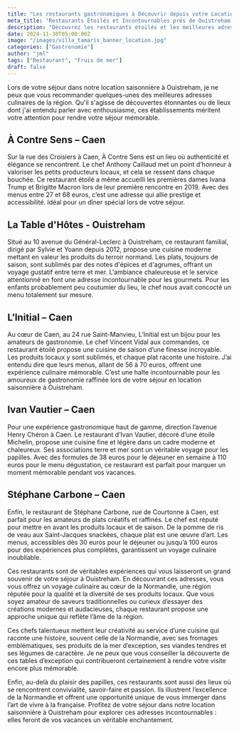 ```yaml
---
title: "Les restaurants gastronomiques à Découvrir depuis votre Location de Vacances à Ouistreham"
meta_title: "Restaurants Étoilés et Incontournables près de Ouistreham | Votre Guide Gourmand"
description: "Découvrez les restaurants étoilés et les meilleures adresses gastronomiques près de Ouistreham. Un guide complet pour sublimer votre séjour de location de vacances en Normandie."
date: 2024-11-30T05:00:00Z
image: "/images/villa_tamaris_banner_location.jpg"
categories: ["Gastronomie"]
author: "jml"
tags: ["Restaurant", "Fruis de mer"]
draft: false
---
```



Lors de votre séjour dans notre location saisonnière à Ouistreham, je ne peux que vous recommander quelques-unes des meilleures adresses culinaires de la région. Qu'il s'agisse de découvertes étonnantes ou de lieux dont j'ai entendu parler avec enthousiasme, ces établissements méritent votre attention pour rendre votre séjour mémorable.

<h2>À Contre Sens – Caen</h2>
Sur la rue des Croisiers à Caen, À Contre Sens est un lieu où authenticité et élégance se rencontrent. Le chef Anthony Caillaud met un point d’honneur à valoriser les petits producteurs locaux, et cela se ressent dans chaque bouchée. Ce restaurant étoilé a même accueilli les premières dames Ivana Trump et Brigitte Macron lors de leur première rencontre en 2019. Avec des menus entre 27 et 68 euros, c’est une adresse qui allie prestige et accessibilité. Idéal pour un dîner spécial lors de votre séjour.

<h2>La Table d'Hôtes - Ouistreham</h2>
Situé au 10 avenue du Général-Leclerc à Ouistreham, ce restaurant familial, dirigé par Sylvie et Yoann depuis 2012, propose une cuisine moderne mettant en valeur les produits du terroir normand. Les plats, toujours de saison, sont sublimés par des notes d'épices et d'agrumes, offrant un voyage gustatif entre terre et mer. L'ambiance chaleureuse et le service attentionné en font une adresse incontournable pour les gourmets. Pour les enfants probablement peu coutumier du lieu, le chef nous avait concocté un menu totalement sur mesure.  

<h2>L’Initial – Caen</h2>
Au cœur de Caen, au 24 rue Saint-Manvieu, L’Initial est un bijou pour les amateurs de gastronomie. Le chef Vincent Vidal aux commandes, ce restaurant étoilé propose une cuisine de saison d’une finesse incroyable. Les produits locaux y sont sublimés, et chaque plat raconte une histoire. J’ai entendu dire que leurs menus, allant de 56 à 70 euros, offrent une expérience culinaire mémorable. C’est une halte incontournable pour les amoureux de gastronomie raffinée lors de votre séjour en location saisonnière à Ouistreham.

<h2>Ivan Vautier – Caen</h2>
Pour une expérience gastronomique haut de gamme, direction l’avenue Henry Chéron à Caen. Le restaurant d’Ivan Vautier, décoré d’une étoile Michelin, propose une cuisine fine et légère dans un cadre moderne et chaleureux. Ses associations terre et mer sont un véritable voyage pour les papilles. Avec des formules de 38 euros pour le déjeuner en semaine à 110 euros pour le menu dégustation, ce restaurant est parfait pour marquer un moment mémorable pendant vos vacances.

<h2>Stéphane Carbone – Caen</h2>
Enfin, le restaurant de Stéphane Carbone, rue de Courtonne à Caen, est parfait pour les amateurs de plats créatifs et raffinés. Le chef est réputé pour mettre en avant les produits locaux et de saison. De la pomme de ris de veau aux Saint-Jacques snackées, chaque plat est une œuvre d’art. Les menus, accessibles dès 30 euros pour le déjeuner ou jusqu’à 100 euros pour des expériences plus complètes, garantissent un voyage culinaire inoubliable.


Ces restaurants sont de véritables expériences qui vous laisseront un grand souvenir de votre séjour à Ouistreham. En découvrant ces adresses, vous vous offrez un voyage culinaire au cœur de la Normandie, une région réputée pour la qualité et la diversité de ses produits locaux. Que vous soyez amateur de saveurs traditionnelles ou curieux d’essayer des créations modernes et audacieuses, chaque restaurant propose une approche unique qui reflète l’âme de la région.

Ces chefs talentueux mettent leur créativité au service d’une cuisine qui raconte une histoire, souvent celle de la Normandie, avec ses fromages emblématiques, ses produits de la mer d’exception, ses viandes tendres et ses légumes de caractère. Je ne peux que vous conseiller la découverte de ces tables d’exception qui contribueront certainement à rendre votre visite encore plus mémorable.

Enfin, au-delà du plaisir des papilles, ces restaurants sont aussi des lieux où se rencontrent convivialité, savoir-faire et passion. Ils illustrent l’excellence de la Normandie et offrent une opportunité unique de vous immerger dans l’art de vivre à la française. Profitez de votre séjour dans notre location saisonnière à Ouistreham pour explorer ces adresses incontournables : elles feront de vos vacances un véritable enchantement.